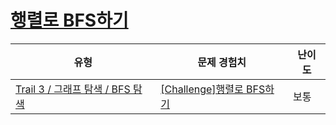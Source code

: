 # [행렬로 BFS하기](https://www.codetree.ai/trails/complete/curated-cards/challenge-bfs-for-adjust-array)

|유형|문제 경험치|난이도|
|---|---|---|
|[Trail 3 / 그래프 탐색 / BFS 탐색](https://en.codetree.ai/trail-info/novice-high/)|[[Challenge]행렬로 BFS하기](https://en.codetree.ai/trails/complete/curated-cards/challenge-bfs-for-adjust-array/)|보통|

